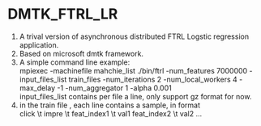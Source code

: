 # DMTK_FTRL_LR
1. A trival version of asynchronous distributed FTRL Logstic regression application.    
2. Based on microsoft dmtk framework.  
3. A simple command line example:  
   mpiexec -machinefile mahchie_list ./bin/ftrl -num_features 7000000 -input_files_list train_files -num_iterations 2                       -num_local_workers 4 -max_delay -1 -num_aggregator 1 -alpha 0.001    
   input_files_list contains per file a line, only support gz format for now.  
4. in the train file , each line contains a sample, in format  
  click \t impre \t feat_index1 \t val1 feat_index2 \t val2 ...    
  
